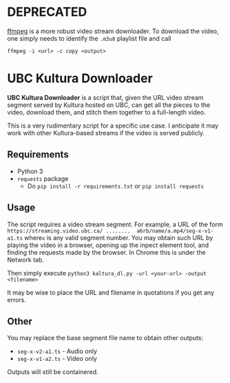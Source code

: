 # DEPRECATED

[ffmpeg](https://ffmpeg.org/) is a more robust video stream downloader. To download the video, one simply needs to identify the `.m3u8` playlist file and call

```
ffmpeg -i <url> -c copy <output>
```

# UBC Kultura Downloader
**UBC Kultura Downloader** is a script that, given the URL video stream segment served by Kultura hosted on UBC, can get all the pieces to the video, download them, and stitch them together to a full-length video.

This is a very rudimentary script for a specific use case. I anticipate it may work with other Kultura-based streams if the video is served publicly.

## Requirements

- Python 3
- `requests` package
    - Do `pip install -r requirements.txt` or `pip install requests`

## Usage

The script requires a video stream segment. For example, a URL of the form `https://streaming.video.ubc.ca/ ........  a6rb/name/a.mp4/seg-x-v1-a1.ts` where`x` is any valid segment number. You may obtain such URL by playing the video in a browser, opening up the inpect element tool, and finding the requests made by the browser. In Chrome this is under the Network tab.

Then simply execute `python3 kaltura_dl.py -url <your-url> -output <filename>`

It may be wise to place the URL and filename in quotations if you get any errors.

## Other

You may replace the base segment file name to obtain other outputs:

- `seg-x-v2-a1.ts` - Audio only
- `seg-x-v1-a2.ts` - Video only

Outputs will still be containered.
